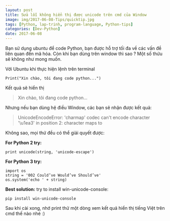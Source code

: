 ```yaml
---
layout: post
title: Sửa lỗi không hiển thị được unicode trên cmd của Window
image: img/2017-06-08-Tips/quicktip.jpg
tags: [Python, lap-trinh, program-language, Python-tips]
categories: [Dev-Python]
date: 2017-06-08
---
```


Bạn sử dụng ubuntu để code Python, bạn được hỗ trợ tối đa về các vấn đề liên quan đến mã hóa. Còn khi bạn dùng trên window thì sao ? Một số thứu sẽ không như mong muốn.

Với Ubuntu khi thực hiện lệnh trên terminal

```
Print("Xin chào, tôi đang code python...")
```

Kết quả sẽ hiển thị


> Xin chào, tôi đang code python...


Nhưng nếu bạn dùng hệ điều Window, các bạn sẽ nhận được kết quả:


>UnicodeEncodeError: 'charmap' codec can't encode character '\u1ea3' in position 2: character maps to <undefined>


Không sao, mọi thứ đều có thể giải quyết được:


**For Python 2 try:**
```
print unicode(string, 'unicode-escape')
```

**For Python 3 try:**
```
import os 
string = '002 Could’ve Would’ve Should’ve' 
os.system('echo ' + string)
```

**Best solution:** try to install win-unicode-console: 

```
pip install win-unicode-console 
```

Sau khi cài xong, nhớ print thử một dòng xem kết quả hiển thị tiếng Việt trên cmd thế nào nhé :) 
